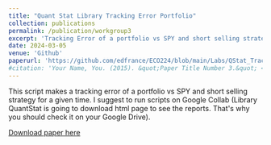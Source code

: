 ```yaml
---
title: "Quant Stat Library Tracking Error Portfolio"
collection: publications
permalink: /publication/workgroup3
excerpt: 'Tracking Error of a portfolio vs SPY and short selling strategy'
date: 2024-03-05
venue: 'Github'
paperurl: 'https://github.com/edfrance/ECO224/blob/main/Labs/QStat_Tracking%20Error_Portfolio.ipynb'
#citation: 'Your Name, You. (2015). &quot;Paper Title Number 3.&quot; <i>Journal 1</i>. 1(3).'
---
```

This script makes a tracking error of a portfolio vs SPY and short selling strategy for a given time. I suggest to run scripts on Google Collab (Library QuantStat is going to download html page to see the reports. That's why you should check it on your Google Drive).

[Download paper here](https://github.com/edfrance/ECO224/blob/main/Labs/QStat_Tracking%20Error_Portfolio.ipynb)

